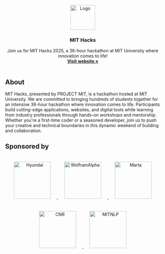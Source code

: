 <div align="center">
  <a href="https://www.MIThacks.com/">
    <img src="/public/logo.webp" alt="Logo" width="80" height="80">
  </a>

  <h3 align="center">MIT Hacks</h3>

  <p align="center">
    Join us for MIT Hacks 2025, a 36-hour hackathon at MIT University where innovation comes to life!
    <br />
    <a href="https://www.MIThacks.com/"><strong>Visit website »</strong></a>
    <br />
    <br />
  </p>
</div>

## About

MIT Hacks, presented by PROJECT MIT, is a hackathon hosted at
MIT University. We are committed to bringing hundreds of students
together for an intensive 36-hour hackathon where innovation comes
to life. Participants build cutting-edge applications, websites, and
digital tools while learning from industry professionals through
hands-on workshops and mentorship. Whether you&apos;re a first-time
coder or a seasoned developer, join us to push your creative and
technical boundaries in this dynamic weekend of building and
collaboration.

## Sponsored by

<p align="center">
  <!-- <a href="https://www.jpmorganchase.com/" target="_blank" rel="noopener noreferrer">
    <img src="/public/images/sponsors/jpmorgan.webp" alt="JPMorganChase" width="120" style="margin: 20px;" />
  </a> -->
  <a href="https://www.hyundaiusa.com/us/en" target="_blank" rel="noopener noreferrer">
    <img src="/public/images/sponsors/hyundai.webp" alt="Hyundai" width="120" style="margin: 20px;" />
  </a>
  <a href="https://www.wolframalpha.com/" target="_blank" rel="noopener noreferrer">
    <img src="/public/images/sponsors/wolframalpha.webp" alt="WolframAlpha" width="120" style="margin: 20px;" />
  </a>
  <a href="https://www.itsmarta.com/" target="_blank" rel="noopener noreferrer">
    <img src="/public/images/sponsors/marta.webp" alt="Marta" width="120" style="margin: 20px;" />
  </a>
  <a href="https://cnrit.com/" target="_blank" rel="noopener noreferrer">
    <img src="/public/images/sponsors/cnr.webp" alt="CNR" width="120" style="margin: 20px;" />
  </a>
  <a href="https://www.MITnlp.org/" target="_blank" rel="noopener noreferrer">
    <img src="/public/images/sponsors/MITnlp.webp" alt="MITNLP" width="120" style="margin: 20px;" />
  </a>
</p>
